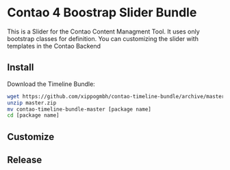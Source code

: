 # Contao 4 Boostrap Slider Bundle

This is a Slider for the Contao Content Managment Tool. It uses only
bootstrap classes for definition. You can customizing the slider with 
templates in the Contao Backend

## Install

Download the Timeline Bundle:

```bash
wget https://github.com/xippogmbh/contao-timeline-bundle/archive/master.zip
unzip master.zip
mv contao-timeline-bundle-master [package name]
cd [package name]
```

## Customize


## Release


[1]: https://contao.org
